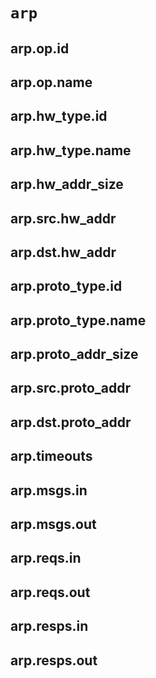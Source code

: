 # `arp`

## arp.op.id
## arp.op.name

## arp.hw_type.id
## arp.hw_type.name
## arp.hw_addr_size
## arp.src.hw_addr
## arp.dst.hw_addr

## arp.proto_type.id
## arp.proto_type.name
## arp.proto_addr_size
## arp.src.proto_addr
## arp.dst.proto_addr

## arp.timeouts
## arp.msgs.in
## arp.msgs.out
## arp.reqs.in
## arp.reqs.out
## arp.resps.in
## arp.resps.out
